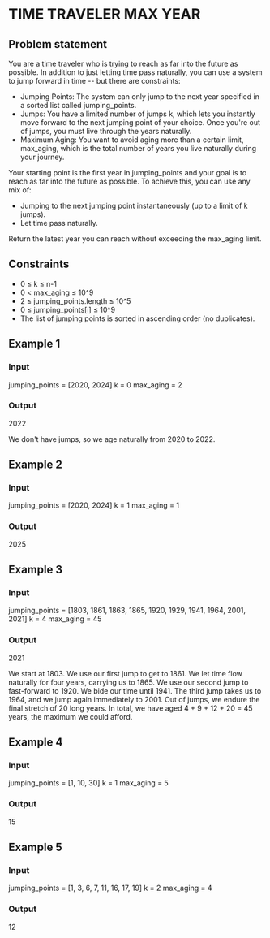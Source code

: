 # TIME TRAVELER MAX YEAR

## Problem statement

You are a time traveler who is trying to reach as far into the future as possible. In addition to just letting time pass
naturally, you can use a system to jump forward in time -- but there are constraints:

- Jumping Points: The system can only jump to the next year specified in a sorted list called jumping_points.
- Jumps: You have a limited number of jumps k, which lets you instantly move forward to the next jumping point of your
  choice. Once you're out of jumps, you must live through the years naturally.
- Maximum Aging: You want to avoid aging more than a certain limit, max_aging, which is the total number of years you
  live naturally during your journey.

Your starting point is the first year in jumping_points and your goal is to reach as far into the future as possible. To
achieve this, you can use any mix of:

- Jumping to the next jumping point instantaneously (up to a limit of k jumps).
- Let time pass naturally.

Return the latest year you can reach without exceeding the max_aging limit.

## Constraints

- 0 ≤ k ≤ n-1
- 0 < max_aging ≤ 10^9
- 2 ≤ jumping_points.length ≤ 10^5
- 0 ≤ jumping_points[i] ≤ 10^9
- The list of jumping points is sorted in ascending order (no duplicates).

## Example 1

### Input

jumping_points = [2020, 2024]
k = 0
max_aging = 2

### Output

2022

We don't have jumps, so we age naturally from 2020 to 2022.

## Example 2

### Input

jumping_points = [2020, 2024]
k = 1
max_aging = 1

### Output

2025

## Example 3

### Input

jumping_points = [1803, 1861, 1863, 1865, 1920, 1929, 1941, 1964, 2001, 2021]
k = 4
max_aging = 45

### Output

2021

We start at 1803. We use our first jump to get to 1861. We let time flow naturally for four years, carrying us to 1865.
We use our second jump to fast-forward to 1920. We bide our time until 1941. The third jump takes us to 1964, and we
jump again immediately to 2001. Out of jumps, we endure the final stretch of 20 long years. In total, we have aged 4 +
9 + 12 + 20 = 45 years, the maximum we could afford.

## Example 4

### Input

jumping_points = [1, 10, 30]
k = 1
max_aging = 5

### Output

15

## Example 5

### Input

jumping_points = [1, 3, 6, 7, 11, 16, 17, 19]
k = 2
max_aging = 4

### Output

12
